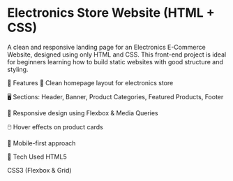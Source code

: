 # Electronics Store Website (HTML + CSS)
A clean and responsive landing page for an Electronics E-Commerce Website, designed using only HTML and CSS. This front-end project is ideal for beginners learning how to build static websites with good structure and styling.

🛒 Features
🔌 Clean homepage layout for electronics store

🖥️ Sections: Header, Banner, Product Categories, Featured Products, Footer

🎨 Responsive design using Flexbox & Media Queries

🖱️ Hover effects on product cards

📱 Mobile-first approach

🧰 Tech Used
HTML5

CSS3 (Flexbox & Grid)


